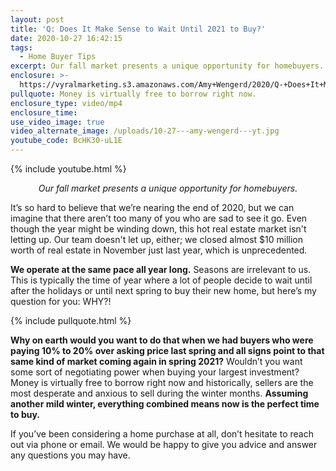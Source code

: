 ```yaml
---
layout: post
title: 'Q: Does It Make Sense to Wait Until 2021 to Buy?'
date: 2020-10-27 16:42:15
tags:
  - Home Buyer Tips
excerpt: Our fall market presents a unique opportunity for homebuyers.
enclosure: >-
  https://vyralmarketing.s3.amazonaws.com/Amy+Wengerd/2020/Q-+Does+It+Make+Sense+to+Wait+Until+2021+to+Buy_.mp4
pullquote: Money is virtually free to borrow right now.
enclosure_type: video/mp4
enclosure_time:
use_video_image: true
video_alternate_image: /uploads/10-27---amy-wengerd---yt.jpg
youtube_code: BcHK30-uL1E
---
```


{% include youtube.html %}

<p style="text-align:center"><em>Our fall market presents a unique opportunity for homebuyers.</em></p>

It’s so hard to believe that we’re nearing the end of 2020, but we can imagine that there aren’t too many of you who are sad to see it go. Even though the year might be winding down, this hot real estate market isn't letting up. Our team doesn't let up, either; we closed almost $10 million worth of real estate in November just last year, which is unprecedented. &nbsp;

**We operate at the same pace all year long.** Seasons are irrelevant to us. This is typically the time of year where a lot of people decide to wait until after the holidays or until next spring to buy their new home, but here’s my question for you: WHY?\!&nbsp;

{% include pullquote.html %}

**Why on earth would you want to do that when we had buyers who were paying 10% to 20% over asking price last spring and all signs point to that same kind of market coming again in spring 2021?** Wouldn’t you want some sort of negotiating power when buying your largest investment? Money is virtually free to borrow right now and historically, sellers are the most desperate and anxious to sell during the winter months. **Assuming another mild winter, everything combined means now is the perfect time to buy.**

If you’ve been considering a home purchase at all, don’t hesitate to reach out via phone or email. We would be happy to give you advice and answer any questions you may have.
